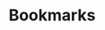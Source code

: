 ---
title: Bookmarks
weight: 3
menu: main
metaDescription: "Personal collection of bookmarks, mostly around the topic of software engineering."
# How not to create sub pages as single pages: https://gohugo.io/content-management/build-options/#listing-pages-without-publishing-them
_build:
  render: true
cascade:
  _build:
    render: false
    list: true
---